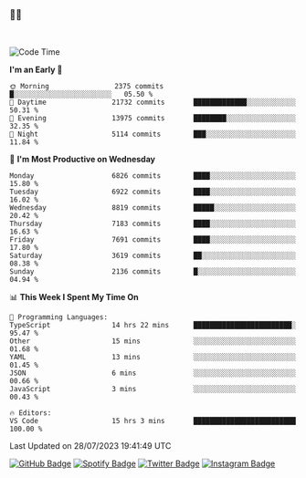 ### 🤙🍺

<!-- <a href="https://github-readme-stats.vercel.app/api?username=hzak2xx&count_private=true&show_icons=true&theme=dracula">
  <img align="center" src="https://github-readme-stats.vercel.app/api?username=hzak2xx&count_private=true&show_icons=true&theme=dracula" />
</a>
</br> -->
</br>

<!--START_SECTION:waka-->
![Code Time](http://img.shields.io/badge/Code%20Time-2%2C677%20hrs%207%20mins-blue)

**I'm an Early 🐤** 

```text
🌞 Morning                2375 commits        █░░░░░░░░░░░░░░░░░░░░░░░░   05.50 % 
🌆 Daytime                21732 commits       █████████████░░░░░░░░░░░░   50.31 % 
🌃 Evening                13975 commits       ████████░░░░░░░░░░░░░░░░░   32.35 % 
🌙 Night                  5114 commits        ███░░░░░░░░░░░░░░░░░░░░░░   11.84 % 
```
📅 **I'm Most Productive on Wednesday** 

```text
Monday                   6826 commits        ████░░░░░░░░░░░░░░░░░░░░░   15.80 % 
Tuesday                  6922 commits        ████░░░░░░░░░░░░░░░░░░░░░   16.02 % 
Wednesday                8819 commits        █████░░░░░░░░░░░░░░░░░░░░   20.42 % 
Thursday                 7183 commits        ████░░░░░░░░░░░░░░░░░░░░░   16.63 % 
Friday                   7691 commits        ████░░░░░░░░░░░░░░░░░░░░░   17.80 % 
Saturday                 3619 commits        ██░░░░░░░░░░░░░░░░░░░░░░░   08.38 % 
Sunday                   2136 commits        █░░░░░░░░░░░░░░░░░░░░░░░░   04.94 % 
```


📊 **This Week I Spent My Time On** 

```text
💬 Programming Languages: 
TypeScript               14 hrs 22 mins      ████████████████████████░   95.47 % 
Other                    15 mins             ░░░░░░░░░░░░░░░░░░░░░░░░░   01.68 % 
YAML                     13 mins             ░░░░░░░░░░░░░░░░░░░░░░░░░   01.45 % 
JSON                     6 mins              ░░░░░░░░░░░░░░░░░░░░░░░░░   00.66 % 
JavaScript               3 mins              ░░░░░░░░░░░░░░░░░░░░░░░░░   00.43 % 

🔥 Editors: 
VS Code                  15 hrs 3 mins       █████████████████████████   100.00 % 
```


 Last Updated on 28/07/2023 19:41:49 UTC
<!--END_SECTION:waka-->

[![GitHub Badge](https://img.shields.io/badge/GitHub-100000?style=for-the-badge&logo=github&logoColor=white)](https://github.com/hzak2xx)
[![Spotify Badge](https://img.shields.io/badge/Spotify-1ED760?&style=for-the-badge&logo=spotify&logoColor=white)](https://open.spotify.com/user/uf90s6sbbh75a1mt44clkhkvf)
[![Twitter Badge](https://img.shields.io/badge/Twitter-1DA1F2?style=for-the-badge&logo=twitter&logoColor=white)](https://twitter.com/hzak2xx)
[![Instagram Badge](https://img.shields.io/badge/Instagram-E4405F?style=for-the-badge&logo=instagram&logoColor=white)](https://www.instagram.com/hzak2xx/)
